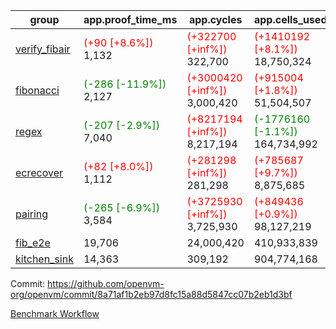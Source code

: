 | group | app.proof_time_ms | app.cycles | app.cells_used | leaf.proof_time_ms | leaf.cycles | leaf.cells_used |
| -- | -- | -- | -- | -- | -- | -- |
| [verify_fibair](https://github.com/openvm-org/openvm/blob/benchmark-results/benchmarks-pr/1567/verify_fibair-8a71af1b2eb97d8fc15a88d5847cc07b2eb1d3bf.md) |<span style='color: red'>(+90 [+8.6%])</span> 1,132 | <span style='color: red'>(+322700 [+inf%])</span> 322,700 | <span style='color: red'>(+1410192 [+8.1%])</span> 18,750,324 |- | - | - |
| [fibonacci](https://github.com/openvm-org/openvm/blob/benchmark-results/benchmarks-pr/1567/fibonacci-8a71af1b2eb97d8fc15a88d5847cc07b2eb1d3bf.md) |<span style='color: green'>(-286 [-11.9%])</span> 2,127 | <span style='color: red'>(+3000420 [+inf%])</span> 3,000,420 | <span style='color: red'>(+915004 [+1.8%])</span> 51,504,507 |<span style='color: green'>(-163 [-5.2%])</span> 2,945 | <span style='color: red'>(+1248016 [+inf%])</span> 1,248,016 | <span style='color: red'>(+1051606 [+1.5%])</span> 70,886,284 |
| [regex](https://github.com/openvm-org/openvm/blob/benchmark-results/benchmarks-pr/1567/regex-8a71af1b2eb97d8fc15a88d5847cc07b2eb1d3bf.md) |<span style='color: green'>(-207 [-2.9%])</span> 7,040 | <span style='color: red'>(+8217194 [+inf%])</span> 8,217,194 | <span style='color: green'>(-1776160 [-1.1%])</span> 164,734,992 |<span style='color: green'>(-3817 [-30.4%])</span> 8,748 | <span style='color: red'>(+3326649 [+inf%])</span> 3,326,649 | <span style='color: green'>(-59116432 [-19.5%])</span> 244,539,594 |
| [ecrecover](https://github.com/openvm-org/openvm/blob/benchmark-results/benchmarks-pr/1567/ecrecover-8a71af1b2eb97d8fc15a88d5847cc07b2eb1d3bf.md) |<span style='color: red'>(+82 [+8.0%])</span> 1,112 | <span style='color: red'>(+281298 [+inf%])</span> 281,298 | <span style='color: red'>(+785687 [+9.7%])</span> 8,875,685 |<span style='color: green'>(-1035 [-9.9%])</span> 9,469 | <span style='color: red'>(+2934905 [+inf%])</span> 2,934,905 | <span style='color: red'>(+2012616 [+0.8%])</span> 247,106,968 |
| [pairing](https://github.com/openvm-org/openvm/blob/benchmark-results/benchmarks-pr/1567/pairing-8a71af1b2eb97d8fc15a88d5847cc07b2eb1d3bf.md) |<span style='color: green'>(-265 [-6.9%])</span> 3,584 | <span style='color: red'>(+3725930 [+inf%])</span> 3,725,930 | <span style='color: red'>(+849436 [+0.9%])</span> 98,127,219 |<span style='color: green'>(-3411 [-44.3%])</span> 4,285 | <span style='color: red'>(+2010372 [+inf%])</span> 2,010,372 | <span style='color: green'>(-57514523 [-28.0%])</span> 148,010,811 |
| [fib_e2e](https://github.com/openvm-org/openvm/blob/benchmark-results/benchmarks-pr/1567/fib_e2e-8a71af1b2eb97d8fc15a88d5847cc07b2eb1d3bf.md) | 19,706 |  24,000,420 |  410,933,839 | 16,464 |  7,462,420 |  441,087,043 |
| [kitchen_sink](https://github.com/openvm-org/openvm/blob/benchmark-results/benchmarks-pr/1567/kitchen_sink-8a71af1b2eb97d8fc15a88d5847cc07b2eb1d3bf.md) | 14,363 |  309,192 |  904,774,168 | 21,623 |  7,952,568 |  772,082,564 |


Commit: https://github.com/openvm-org/openvm/commit/8a71af1b2eb97d8fc15a88d5847cc07b2eb1d3bf

[Benchmark Workflow](https://github.com/openvm-org/openvm/actions/runs/16803775964)
